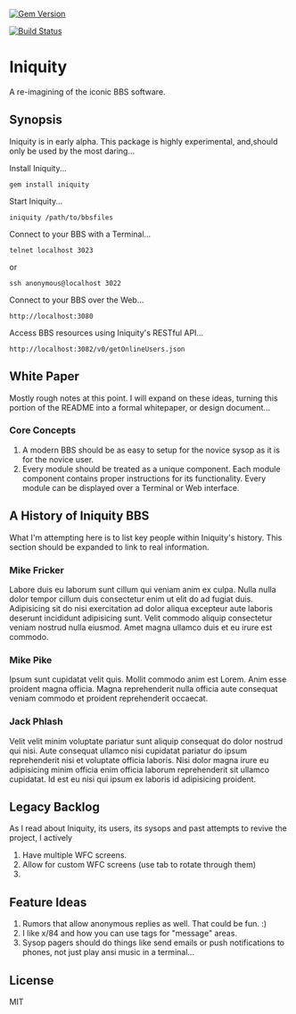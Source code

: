 <span style="display: inline-block;">

[![Gem Version](https://badge.fury.io/rb/iniquity.svg)](https://badge.fury.io/rb/iniquity)

[![Build Status](https://travis-ci.org/freeCodeCamp/how-to-contribute-to-open-source.svg?branch=master)](https://travis-ci.org/freeCodeCamp/how-to-contribute-to-open-source)
</span>

# Iniquity
A re-imagining of the iconic BBS software.

## Synopsis
Iniquity is in early alpha. This package is highly experimental, and,should only be used by the most daring...

Install Iniquity...

    gem install iniquity

Start Iniquity...

    iniquity /path/to/bbsfiles

Connect to your BBS with a Terminal...

    telnet localhost 3023

or

    ssh anonymous@localhost 3022

Connect to your BBS over the Web...

    http://localhost:3080

Access BBS resources using Iniquity's RESTful API...

    http://localhost:3082/v0/getOnlineUsers.json

## White Paper
Mostly rough notes at this point. I will expand on these ideas, turning this portion of the README into a formal whitepaper, or design document...

### Core Concepts
1. A modern BBS should be as easy to setup for the novice sysop as it is for the novice user.
2. Every module should be treated as a unique component. Each module component contains proper
instructions for its functionality. Every module can be displayed over a Terminal or Web interface.

## A History of Iniquity BBS
What I'm attempting here is to list key people within Iniquity's history. This section should be expanded to link to real information.

### Mike Fricker
Labore duis eu laborum sunt cillum qui veniam anim ex culpa. Nulla nulla dolor tempor cillum duis consectetur enim ut elit do ad fugiat duis. Adipisicing sit do nisi exercitation ad dolor aliqua excepteur aute laboris deserunt incididunt adipisicing sunt. Velit commodo aliquip consectetur veniam nostrud nulla eiusmod. Amet magna ullamco duis et eu irure est commodo.
### Mike Pike
Ipsum sunt cupidatat velit quis. Mollit commodo anim est Lorem. Anim esse proident magna officia. Magna reprehenderit nulla officia aute consequat veniam commodo et proident reprehenderit occaecat.
### Jack Phlash
Velit velit minim voluptate pariatur sunt aliquip consequat do dolor nostrud qui nisi. Aute consequat ullamco nisi cupidatat pariatur do ipsum reprehenderit nisi et voluptate officia laboris. Nisi dolor magna irure eu adipisicing minim officia enim officia laborum reprehenderit sit ullamco cupidatat. Id est eu nisi qui ipsum ex laboris id adipisicing proident.
## Legacy Backlog
As I read about Iniquity, its users, its sysops and past attempts to revive the project, I actively
1. Have multiple WFC screens.
2. Allow for custom WFC screens (use tab to rotate through them)
3.

## Feature Ideas

1. Rumors that allow anonymous replies as well. That could be fun. :)
2. I like x/84 and how you can use tags for "message" areas.
3. Sysop pagers should do things like send emails or push notifications to phones, not just play ansi music in a terminal...
## License
MIT
